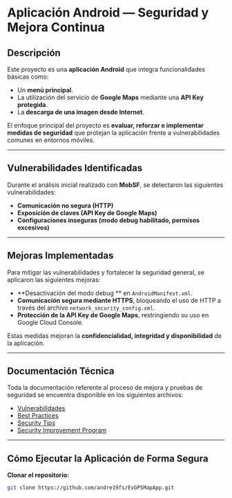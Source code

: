 # Aplicación Android — Seguridad y Mejora Continua

## Descripción

Este proyecto es una **aplicación Android** que integra funcionalidades básicas como:
- Un **menú principal**.  
- La utilización del servicio de **Google Maps** mediante una **API Key protegida**.  
- La **descarga de una imagen desde Internet**.  

El enfoque principal del proyecto es **evaluar, reforzar e implementar medidas de seguridad** que protejan la aplicación frente a vulnerabilidades comunes en entornos móviles.

---

## Vulnerabilidades Identificadas

Durante el análisis inicial realizado con **MobSF**, se detectaron las siguientes vulnerabilidades:

- **Comunicación no segura (HTTP)**  
- **Exposición de claves (API Key de Google Maps)**  
- **Configuraciones inseguras (modo debug habilitado, permisos excesivos)**  


---

## Mejoras Implementadas

Para mitigar las vulnerabilidades y fortalecer la seguridad general, se aplicaron las siguientes mejoras:

- **Desactivación del modo debug ** en `AndroidManifest.xml`.  
- **Comunicación segura mediante HTTPS**, bloqueando el uso de HTTP a través del archivo `network_security_config.xml`.  
- **Protección de la API Key de Google Maps**, restringiendo su uso en Google Cloud Console.   


Estas medidas mejoran la **confidencialidad, integridad y disponibilidad** de la aplicación.

---

## Documentación Técnica

Toda la documentación referente al proceso de mejora y pruebas de seguridad se encuentra disponible en los siguientes archivos:

- [Vulnerabilidades](vulnerabilities.md)  
- [Best Practices](best_practices.md)  
- [Security Tips](security_tips.md)  
- [Security Improvement Program](security_improvement_program.md)

---

## Cómo Ejecutar la Aplicación de Forma Segura

**Clonar el repositorio:**
   ```bash
   git clone https://github.com/andre19fs/EvGPSMapApp.git
